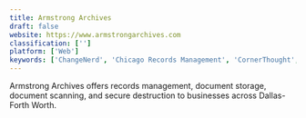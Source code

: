 ```yaml
---
title: Armstrong Archives
draft: false 
website: https://www.armstrongarchives.com
classification: ['']
platform: ['Web']
keywords: ['ChangeNerd', 'Chicago Records Management', 'CornerThought', 'Document Scanning', 'Redbooks', 'Scalefast', 'ScanFile', 'Scanning America']
---
```

Armstrong Archives offers records management, document storage, document scanning, and secure destruction to businesses across Dallas-Forth Worth.